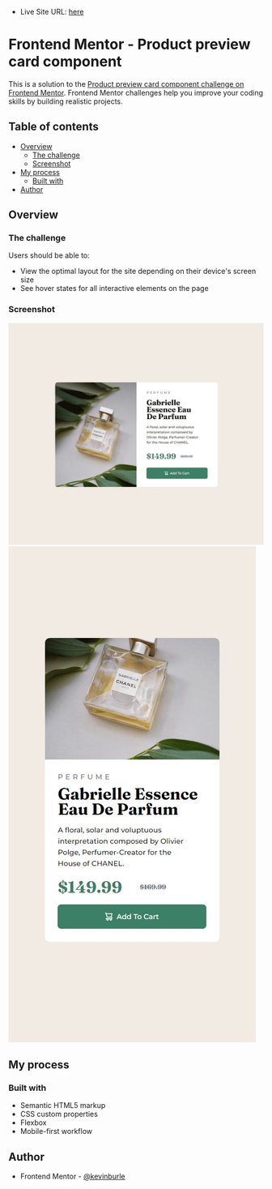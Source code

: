 - Live Site URL: [here](https://kevinburle.github.io/product-preview-card-component_FEM/)

# Frontend Mentor - Product preview card component

This is a solution to the [Product preview card component challenge on Frontend Mentor](https://www.frontendmentor.io/challenges/product-preview-card-component-GO7UmttRfa). Frontend Mentor challenges help you improve your coding skills by building realistic projects.

## Table of contents

- [Overview](#overview)
  - [The challenge](#the-challenge)
  - [Screenshot](#screenshot)
- [My process](#my-process)
  - [Built with](#built-with)
- [Author](#author)


## Overview

### The challenge

Users should be able to:

- View the optimal layout for the site depending on their device's screen size
- See hover states for all interactive elements on the page

### Screenshot

![](./screenshots/desktopscreenshot.jpg)
![](./screenshots/mobilescreenshot.jpg)


## My process

### Built with

- Semantic HTML5 markup
- CSS custom properties
- Flexbox
- Mobile-first workflow

## Author

- Frontend Mentor - [@kevinburle](https://www.frontendmentor.io/profile/kevinburle)